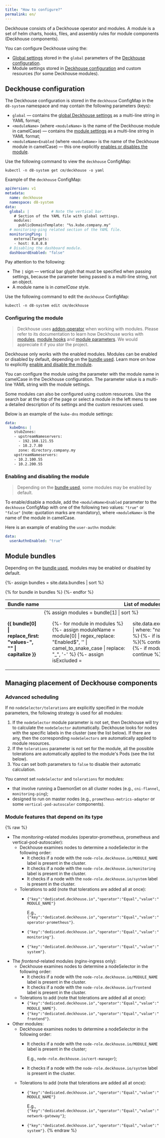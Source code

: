 ```yaml
---
title: "How to configure?"
permalink: en/
---
```


Deckhouse consists of a Deckhouse operator and modules. A module is a set of helm charts, hooks, files, and assembly rules for module components (Deckhouse components).

You can configure Deckhouse using the:
- [Global settings](deckhouse-configure-global.html#parameters) stored in the `global` parameters of the [Deckhouse configuration](#deckhouse-configuration).
- Module settings stored in [Deckhouse configuration](#deckhouse-configuration) and custom resources (for some Deckhouse modules).

## Deckhouse configuration

The Deckhouse configuration is stored in the `deckhouse` ConfigMap in the `d8-system` namespace and may contain the following parameters (keys):

- `global` —  contains the [global Deckhouse settings](deckhouse-configure-global.html) as a multi-line string in YAML format;
- `<moduleName>` (where `<moduleName>` is the name of the Deckhouse module in camelCase) — contains the [module settings](#configuring-the-module) as a multi-line string in YAML format;
- `<moduleName>Enabled` (where `<moduleName>` is the name of the Deckhouse module in camelCase) — this one explicitly [enables or disables the module](#enabling-and-disabling-the-module).

Use the following command to view the `deckhouse` ConfigMap:

```shell
kubectl -n d8-system get cm/deckhouse -o yaml
```

Example of the `deckhouse` ConfigMap:
```yaml
apiVersion: v1
metadata:
  name: deckhouse
  namespace: d8-system
data:
  global: |          # Note the vertical bar.
    # Section of the YAML file with global settings.
    modules:
      publicDomainTemplate: "%s.kube.company.my"
  # monitoring-ping related section of the YAML file.
  monitoringPing: |
    externalTargets:
    - host: 8.8.8.8
  # Disabling the dashboard module.
  dashboardEnabled: "false"
```

Pay attention to the following:
- The `|` sign — vertical bar glyph that must be specified when passing settings, because the parameter being passed is a multi-line string, not an object.
- A module name is in *camelCase* style.

Use the following command to edit the `deckhouse` ConfigMap:

```shell
kubectl -n d8-system edit cm/deckhouse
```

### Configuring the module

> Deckhouse uses [addon-operator](https://github.com/flant/addon-operator/) when working with modules. Please refer to its documentation to learn how Deckhouse works with [modules](https://github.com/flant/addon-operator/blob/main/MODULES.md), [module hooks](https://github.com/flant/addon-operator/blob/main/HOOKS.md) and [module parameters](https://github.com/flant/addon-operator/blob/main/VALUES.md). We would appreciate it if you *star* the project.

Deckhouse only works with the enabled modules. Modules can be enabled or disabled by default, depending on the [bundle used](#module-bundles). Learn more on how to explicitly [enable and disable the module](#enabling-and-disabling-the-module).

You can configure the module using the parameter with the module name in camelCase in the Deckhouse configuration. The parameter value is a multi-line YAML string with the module settings.

Some modules can also be configured using custom resources. Use the search bar at the top of the page or select a module in the left menu to see a detailed description of its settings and the custom resources used.

Below is an example of the `kube-dns` module settings:
```yaml
data:
  kubeDns: |
    stubZones:
    - upstreamNameservers:
      - 192.168.121.55
      - 10.2.7.80
      zone: directory.company.my
    upstreamNameservers:
    - 10.2.100.55
    - 10.2.200.55
```

### Enabling and disabling the module

> Depending on the [bundle used](#module-bundles), some modules may be enabled by default.

To enable/disable a module, add the `<moduleName>Enabled` parameter to the `deckhouse` ConfigMap with one of the following two values: `"true"` or `"false"` (note: quotation marks are mandatory), where `<moduleName>` is the name of the module in camelCase.

Here is an example of enabling the `user-authn` module:
```yaml
data:
  userAuthnEnabled: "true"
```

## Module bundles

Depending on the [bundle used](./modules/020-deckhouse/configuration.html#parameters-bundle), modules may be enabled or disabled by default.

{%- assign bundles = site.data.bundles | sort %}
<table>
<thead>
<tr><th>Bundle name</th><th>List of modules, enabled by default</th></tr></thead>
<tbody>
{% for bundle in bundles %}
<tr>
<td><strong>{{ bundle[0] |  replace_first: "values-", "" | capitalize }}</strong></td>
<td>{% assign modules = bundle[1] | sort %}
<ul style="columns: 3">
{%- for module in modules %}
{%- assign moduleName = module[0] | regex_replace: "Enabled$", '' | camel_to_snake_case | replace: "_", '-' %}
{%- assign isExcluded = site.data.exclude.module_names | where: "name", moduleName %}
{%- if isExcluded.size > 0 %}{% continue %}{% endif %}
{%- if module[1] != true %}{% continue %}{% endif %}
<li>
{{ module[0] | regex_replace: "Enabled$", '' | camel_to_snake_case | replace: "_", '-' }}</li>
{%- endfor %}
</ul>
</td>
</tr>
{%- endfor %}
</tbody>
</table>

## Managing placement of Deckhouse components
### Advanced scheduling

If no `nodeSelector/tolerations` are explicitly specified in the module parameters, the following strategy is used for all modules:
1. If the `nodeSelector` module parameter is not set, then Deckhouse will try to calculate the `nodeSelector` automatically. Deckhouse looks for nodes with the specific labels in the cluster  (see the list below). If there are any, then the corresponding `nodeSelectors` are automatically applied to module resources.
1. If the `tolerations` parameter is not set for the module, all the possible tolerations are automatically applied to the module's Pods (see the list below).
1. You can set both parameters to `false` to disable their automatic calculation.

You cannot set `nodeSelector` and `tolerations` for modules:
- that involve running a DaemonSet on all cluster nodes (e.g., `cni-flannel`, `monitoring-ping`);
- designed to run on master nodes (e.g., `prometheus-metrics-adapter` or some `vertical-pod-autoscaler` components).

### Module features that depend on its type
{% raw %}
* The *monitoring*-related modules (operator-prometheus, prometheus and vertical-pod-autoscaler):
  * Deckhouse examines nodes to determine a nodeSelector in the following order:
    * It checks if a node with the <code>node-role.deckhouse.io/MODULE_NAME</code> label is present in the cluster.
    * It checks if a node with the <code>node-role.deckhouse.io/monitoring</code> label is present in the cluster.
    * It checks if a node with the <code>node-role.deckhouse.io/system</code> label is present in the cluster.
  * Tolerations to add (note that tolerations are added all at once):
    * <code>{"key":"dedicated.deckhouse.io","operator":"Equal","value":"MODULE_NAME"}</code>

      E.g., <code>{"key":"dedicated.deckhouse.io","operator":"Equal","value":"operator-prometheus"}</code>.
    * <code>{"key":"dedicated.deckhouse.io","operator":"Equal","value":"monitoring"}</code>.
    * <code>{"key":"dedicated.deckhouse.io","operator":"Equal","value":"system"}</code>.
* The *frontend*-related modules (nginx-ingress only):
    * Deckhouse examines nodes to determine a nodeSelector in the following order:
        * It checks if a node with the <code>node-role.deckhouse.io/MODULE_NAME</code> label is present in the cluster.
        * It checks if a node with the <code>node-role.deckhouse.io/frontend</code> label is present in the cluster.
    * Tolerations to add (note that tolerations are added all at once):
        * <code>{"key":"dedicated.deckhouse.io","operator":"Equal","value":"MODULE_NAME"}</code>.
        * <code>{"key":"dedicated.deckhouse.io","operator":"Equal","value":"frontend"}</code>.
* Other modules:
    * Deckhouse examines nodes to determine a nodeSelector in the following order:
        * It checks if a node with the <code>node-role.deckhouse.io/MODULE_NAME</code> label is present in the cluster;

          E.g., <code>node-role.deckhouse.io/cert-manager</code>);
        * It checks if a node with the <code>node-role.deckhouse.io/system</code> label is present in the cluster.
    * Tolerations to add (note that tolerations are added all at once):
        * <code>{"key":"dedicated.deckhouse.io","operator":"Equal","value":"MODULE_NAME"}</code>

          E.g., <code>{"key":"dedicated.deckhouse.io","operator":"Equal","value":"network-gateway"}</code>;
        * <code>{"key":"dedicated.deckhouse.io","operator":"Equal","value":"system"}</code>.
{% endraw %}
